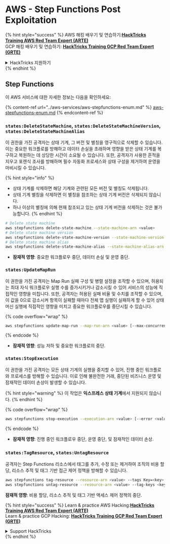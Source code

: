 # AWS - Step Functions Post Exploitation

{% hint style="success" %}
AWS 해킹 배우기 및 연습하기:<img src="../../../.gitbook/assets/image.png" alt="" data-size="line">[**HackTricks Training AWS Red Team Expert (ARTE)**](https://training.hacktricks.xyz/courses/arte)<img src="../../../.gitbook/assets/image.png" alt="" data-size="line">\
GCP 해킹 배우기 및 연습하기: <img src="../../../.gitbook/assets/image (2).png" alt="" data-size="line">[**HackTricks Training GCP Red Team Expert (GRTE)**<img src="../../../.gitbook/assets/image (2).png" alt="" data-size="line">](https://training.hacktricks.xyz/courses/grte)

<details>

<summary>HackTricks 지원하기</summary>

* [**구독 계획**](https://github.com/sponsors/carlospolop) 확인하기!
* **💬 [**Discord 그룹**](https://discord.gg/hRep4RUj7f) 또는 [**텔레그램 그룹**](https://t.me/peass)에 참여하거나 **Twitter** 🐦 [**@hacktricks\_live**](https://twitter.com/hacktricks\_live)**를 팔로우하세요.**
* **[**HackTricks**](https://github.com/carlospolop/hacktricks) 및 [**HackTricks Cloud**](https://github.com/carlospolop/hacktricks-cloud) 깃허브 리포지토리에 PR을 제출하여 해킹 트릭을 공유하세요.**

</details>
{% endhint %}

## Step Functions

이 AWS 서비스에 대한 자세한 정보는 다음을 확인하세요:

{% content-ref url="../aws-services/aws-stepfunctions-enum.md" %}
[aws-stepfunctions-enum.md](../aws-services/aws-stepfunctions-enum.md)
{% endcontent-ref %}

### `states:DeleteStateMachine`, `states:DeleteStateMachineVersion`, `states:DeleteStateMachineAlias`

이 권한을 가진 공격자는 상태 기계, 그 버전 및 별칭을 영구적으로 삭제할 수 있습니다. 이는 중요한 워크플로를 방해하고 데이터 손실을 초래하며 영향을 받은 상태 기계를 복구하고 복원하는 데 상당한 시간이 소요될 수 있습니다. 또한, 공격자가 사용한 흔적을 지우고 포렌식 조사를 방해하며 필수 자동화 프로세스와 상태 구성을 제거하여 운영을 마비시킬 수 있습니다.

{% hint style="info" %}
* 상태 기계를 삭제하면 해당 기계와 관련된 모든 버전 및 별칭도 삭제됩니다.
* 상태 기계 별칭을 삭제하면 이 별칭을 참조하는 상태 기계 버전은 삭제되지 않습니다.
* 하나 이상의 별칭에 의해 현재 참조되고 있는 상태 기계 버전을 삭제하는 것은 불가능합니다.
{% endhint %}
```bash
# Delete state machine
aws stepfunctions delete-state-machine --state-machine-arn <value>
# Delete state machine version
aws stepfunctions delete-state-machine-version --state-machine-version-arn <value>
# Delete state machine alias
aws stepfunctions delete-state-machine-alias --state-machine-alias-arn <value>
```
* **잠재적 영향**: 중요한 워크플로우 중단, 데이터 손실 및 운영 중단.

### `states:UpdateMapRun`

이 권한을 가진 공격자는 Map Run 실패 구성 및 병렬 설정을 조작할 수 있으며, 허용되는 최대 자식 워크플로우 실행 수를 증가시키거나 감소시킬 수 있어 서비스의 성능에 직접적인 영향을 미칩니다. 또한, 공격자는 허용된 실패 비율 및 수치를 조작할 수 있으며, 이 값을 0으로 감소시켜 항목이 실패할 때마다 전체 맵 실행이 실패하게 할 수 있어 상태 머신 실행에 직접적인 영향을 미치고 중요한 워크플로우를 중단시킬 수 있습니다.

{% code overflow="wrap" %}
```bash
aws stepfunctions update-map-run --map-run-arn <value> [--max-concurrency <value>] [--tolerated-failure-percentage <value>] [--tolerated-failure-count <value>]
```
{% endcode %}

* **잠재적 영향**: 성능 저하 및 중요한 워크플로의 중단.

### `states:StopExecution`

이 권한을 가진 공격자는 모든 상태 기계의 실행을 중지할 수 있어, 진행 중인 워크플로와 프로세스를 방해할 수 있습니다. 이로 인해 불완전한 거래, 중단된 비즈니스 운영 및 잠재적인 데이터 손상이 발생할 수 있습니다.

{% hint style="warning" %}
이 작업은 **익스프레스 상태 기계**에서 지원되지 않습니다.
{% endhint %}

{% code overflow="wrap" %}
```bash
aws stepfunctions stop-execution --execution-arn <value> [--error <value>] [--cause <value>]
```
{% endcode %}

* **잠재적 영향**: 진행 중인 워크플로우 중단, 운영 중단, 및 잠재적인 데이터 손상.

### `states:TagResource`, `states:UntagResource`

공격자는 Step Functions 리소스에서 태그를 추가, 수정 또는 제거하여 조직의 비용 할당, 리소스 추적 및 태그 기반 접근 제어 정책을 방해할 수 있습니다.
```bash
aws stepfunctions tag-resource --resource-arn <value> --tags Key=<key>,Value=<value>
aws stepfunctions untag-resource --resource-arn <value> --tag-keys <key>
```
**잠재적 영향**: 비용 할당, 리소스 추적 및 태그 기반 액세스 제어 정책의 중단.

{% hint style="success" %}
Learn & practice AWS Hacking:<img src="../../../.gitbook/assets/image.png" alt="" data-size="line">[**HackTricks Training AWS Red Team Expert (ARTE)**](https://training.hacktricks.xyz/courses/arte)<img src="../../../.gitbook/assets/image.png" alt="" data-size="line">\
Learn & practice GCP Hacking: <img src="../../../.gitbook/assets/image (2).png" alt="" data-size="line">[**HackTricks Training GCP Red Team Expert (GRTE)**<img src="../../../.gitbook/assets/image (2).png" alt="" data-size="line">](https://training.hacktricks.xyz/courses/grte)

<details>

<summary>Support HackTricks</summary>

* Check the [**subscription plans**](https://github.com/sponsors/carlospolop)!
* **Join the** 💬 [**Discord group**](https://discord.gg/hRep4RUj7f) or the [**telegram group**](https://t.me/peass) or **follow** us on **Twitter** 🐦 [**@hacktricks\_live**](https://twitter.com/hacktricks\_live)**.**
* **Share hacking tricks by submitting PRs to the** [**HackTricks**](https://github.com/carlospolop/hacktricks) and [**HackTricks Cloud**](https://github.com/carlospolop/hacktricks-cloud) github repos.

</details>
{% endhint %}
